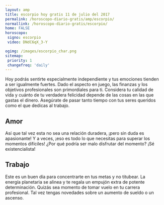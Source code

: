 ```yaml
---
layout: amp
title: escorpio hoy gratis 11 de julio del 2017 
permalink: /horoscopo-diario-gratis/amp/escorpio/
normallink: /horoscopo-diario-gratis/escorpio/
home: FALSE
horoscopo:
 signo: escorpio
 video: DNdC6qX_3-Y

ogimg: /images/escorpio_char.png
sitemap:
 priority: 1
 changefreq: 'daily'
---
```



Hoy podrás sentirte especialmente independiente y tus emociones tienden a ser igualmente fuertes. Dado el aspecto en juego, las finanzas y los objetivos profesionales son primordiales para ti. Considera tu calidad de vida y cuánto de tu verdadera felicidad depende de las cosas en las que gastas el dinero. Asegúrate de pasar tanto tiempo con tus seres queridos como el que dedicas al trabajo.

## Amor

Así que tal vez esta no sea una relación duradera, ¡pero sin duda es apasionante! Y a veces, ¡eso es todo lo que necesitas para superar los momentos difíciles! ¿Por qué podría ser malo disfrutar del momento? ¡Sé existencialista!

## Trabajo

Este es un buen día para concentrarte en tus metas y no titubear. La energía planetaria se alinea y te regala un empujón extra de potente determinación. Quizás sea momento de tomar vuelo en tu carrera profesional. Tal vez tengas novedades sobre un aumento de sueldo o un ascenso.